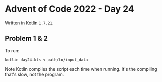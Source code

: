 # Advent of Code 2022 - Day 24

Written in [Kotlin](https://kotlinlang.org/) `1.7.21`.

## Problem 1 & 2

To run:

`kotlin day24.kts < path/to/input_data`

Note Kotlin compiles the script each time when running. It's the compiling that's slow, not the program.
